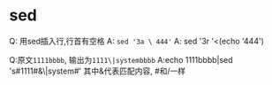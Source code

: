 # sed
Q: 用sed插入行,行首有空格
A: `sed '3a \ 444'`
A: sed '3r '<(echo '444')

Q:原文`1111bbbb`, 输出为`1111\|systembbbb`
A:echo 1111bbbb|sed 's#1111#&\\|system#'
其中&代表匹配内容, #和/一样
